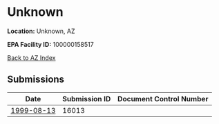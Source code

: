 # Unknown

**Location:** Unknown, AZ

**EPA Facility ID:** 100000158517

[Back to AZ Index](../../index.md)

## Submissions

| Date | Submission ID | Document Control Number |
|------|--------------|-------------------------|
| [1999-08-13](submissions/16013.md) | 16013 |  |
